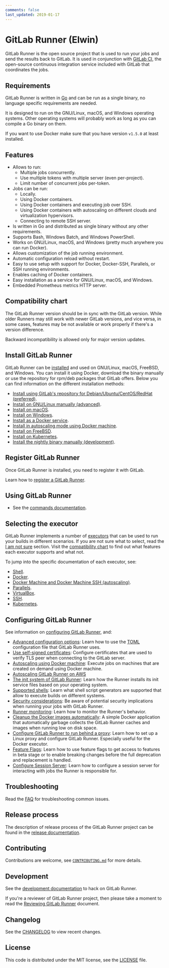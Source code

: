 ```yaml
---
comments: false
last_updated: 2019-01-17
---
```


# GitLab Runner (Elwin)

GitLab Runner is the open source project that is used to run your jobs and
send the results back to GitLab. It is used in conjunction with [GitLab CI](https://about.gitlab.com/product/continuous-integration/),
the open-source continuous integration service included with GitLab that
coordinates the jobs.

## Requirements

GitLab Runner is written in [Go](https://golang.org) and can be run as a single binary, no
language specific requirements are needed.

It is designed to run on the GNU/Linux, macOS, and Windows operating systems.
Other operating systems will probably work as long as you can compile a Go
binary on them.

If you want to use Docker make sure that you have version `v1.5.0` at least
installed.

## Features

- Allows to run:
  - Multiple jobs concurrently.
  - Use multiple tokens with multiple server (even per-project).
  - Limit number of concurrent jobs per-token.
- Jobs can be run:
  - Locally.
  - Using Docker containers.
  - Using Docker containers and executing job over SSH.
  - Using Docker containers with autoscaling on different clouds and virtualization hypervisors.
  - Connecting to remote SSH server.
- Is written in Go and distributed as single binary without any other requirements.
- Supports Bash, Windows Batch, and Windows PowerShell.
- Works on GNU/Linux, macOS, and Windows (pretty much anywhere you can run Docker).
- Allows customization of the job running environment.
- Automatic configuration reload without restart.
- Easy to use setup with support for Docker, Docker-SSH, Parallels, or SSH running environments.
- Enables caching of Docker containers.
- Easy installation as a service for GNU/Linux, macOS, and Windows.
- Embedded Prometheus metrics HTTP server.

## Compatibility chart

The GitLab Runner version should be in sync with the GitLab version. While older
Runners may still work with newer GitLab versions, and vice versa, in some cases,
features may be not available or work properly if there's a version difference.

Backward incompatibility is allowed only for major version updates.

## Install GitLab Runner

GitLab Runner can be [installed](install/index.md) and used on GNU/Linux, macOS, FreeBSD, and Windows.
You can install it using Docker, download the binary manually or use the
repository for rpm/deb packages that GitLab offers. Below you can find
information on the different installation methods:

- [Install using GitLab's repository for Debian/Ubuntu/CentOS/RedHat (preferred)](install/linux-repository.md).
- [Install on GNU/Linux manually (advanced)](install/linux-manually.md).
- [Install on macOS](install/osx.md).
- [Install on Windows](install/windows.md).
- [Install as a Docker service](install/docker.md).
- [Install in autoscaling mode using Docker machine](executors/docker_machine.md).
- [Install on FreeBSD](install/freebsd.md).
- [Install on Kubernetes](install/kubernetes.md).
- [Install the nightly binary manually (development)](install/bleeding-edge.md).

## Register GitLab Runner

Once GitLab Runner is installed, you need to register it with GitLab.

Learn how to [register a GitLab Runner](register/index.md).

## Using GitLab Runner

- See the [commands documentation](commands/README.md).

## Selecting the executor

GitLab Runner implements a number of [executors](executors/README.md) that can be used to run your
builds in different scenarios. If you are not sure what to select, read the
[I am not sure](executors/README.md#i-am-not-sure) section.
Visit the [compatibility chart](executors/README.md#compatibility-chart) to find
out what features each executor supports and what not.

To jump into the specific documentation of each executor, see:

- [Shell](executors/shell.md).
- [Docker](executors/docker.md).
- [Docker Machine and Docker Machine SSH (autoscaling)](executors/docker_machine.md).
- [Parallels](executors/parallels.md).
- [VirtualBox](executors/virtualbox.md).
- [SSH](executors/ssh.md).
- [Kubernetes](executors/kubernetes.md).

## Configuring GitLab Runner

See information on [configuring GitLab Runner](configuration/index.md), and:

- [Advanced configuration options](configuration/advanced-configuration.md): Learn how to use the [TOML](https://github.com/toml-lang/toml) configuration file that GitLab Runner uses.
- [Use self-signed certificates](configuration/tls-self-signed.md): Configure certificates that are used to verify TLS peer when connecting to the GitLab server.
- [Autoscaling using Docker machine](configuration/autoscale.md): Execute jobs on machines that are created on demand using Docker machine.
- [Autoscaling GitLab Runner on AWS](configuration/runner_autoscale_aws/index.md)
- [The init system of GitLab Runner](configuration/init.md): Learn how the Runner installs its init service files based on your operating system.
- [Supported shells](shells/README.md): Learn what shell script generators are supported that allow to execute builds on different systems.
- [Security considerations](security/index.md): Be aware of potential security implications when running your jobs with GitLab Runner.
- [Runner monitoring](monitoring/README.md): Learn how to monitor the Runner's behavior.
- [Cleanup the Docker images automatically](https://gitlab.com/gitlab-org/gitlab-runner-docker-cleanup): A simple Docker application that automatically garbage collects the GitLab Runner caches and images when running low on disk space.
- [Configure GitLab Runner to run behind a proxy](configuration/proxy.md): Learn how to set up a Linux proxy and configure GitLab Runner. Especially useful for the Docker executor.
- [Feature Flags](configuration/feature-flags.md): Learn how to use feature flags to get access to features in beta stage or to enable breaking changes before the full deprecation and replacement is handled.
- [Configure Session Server](configuration/advanced-configuration.md#the-session_server-section): Learn how to configure a session server for interacting with jobs the Runner is responsible for.

## Troubleshooting

Read the [FAQ](faq/README.md) for troubleshooting common issues.

## Release process

The description of release process of the GitLab Runner project can be found in
the [release documentation](release_process/README.md).

## Contributing

Contributions are welcome, see [`CONTRIBUTING.md`](https://gitlab.com/gitlab-org/gitlab-runner/blob/master/CONTRIBUTING.md) for more details.

## Development

See the [development documentation](development/README.md) to hack on GitLab
Runner.

If you're a reviewer of GitLab Runner project, then please take a moment to read the
[Reviewing GitLab Runner](development/reviewing-gitlab-runner.md) document.

## Changelog

See the [CHANGELOG](https://gitlab.com/gitlab-org/gitlab-runner/blob/master/CHANGELOG.md) to view recent changes.

## License

This code is distributed under the MIT license, see the [LICENSE](https://gitlab.com/gitlab-org/gitlab-runner/blob/master/LICENSE) file.
